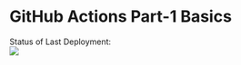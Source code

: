# GitHub Actions Part-1 Basics


Status of Last Deployment:<br>
<img src="https://github.com/Wireflex/Practice/workflows/My-GitHubActions-Basics/badge.svg?branch=main"><br>
